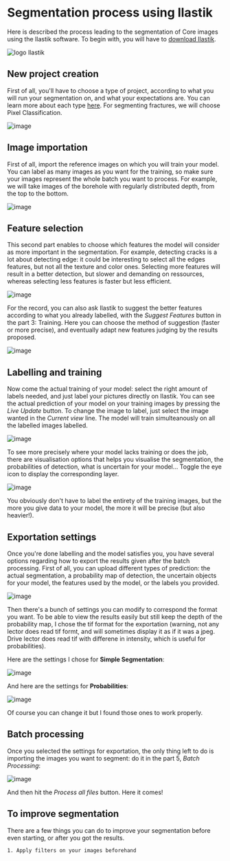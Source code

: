 # **Segmentation process using Ilastik**
Here is described the process leading to the segmentation of Core images using the Ilastik software. 
To begin with, you will have to [download Ilastik](https://www.ilastik.org).

![logo Ilastik](https://i.ytimg.com/vi/SQeRGvHeT3o/maxresdefault.jpg)

## **New project creation**
First of all, you'll have to choose a type of project, according to what you will run your segmentation on, and what your expectations are. You can learn more about each type [here](https://www.ilastik.org/documentation/index.html).
For segmenting fractures, we will choose Pixel Classification.

![image](https://user-images.githubusercontent.com/94477034/228227644-efe32921-57ce-43b6-9db9-1a4beeac98c0.png)


## **Image importation**
First of all, import the reference images on which you will train your model. You can label as many images as you want for the training, so make sure your images represent the whole batch you want to process. For example, we will take images of the borehole with regularly distributed depth, from the top to the bottom.

![image](https://user-images.githubusercontent.com/94477034/228198685-1441c698-2a0a-4c04-8128-44b141ab84e1.png)

## **Feature selection**
This second part enables to choose which features the model will consider as more important in the segmentation. For example, detecting cracks is a lot about detecting edge: it could be interesting to select all the edges features, but not all the texture and color ones. Selecting more features will result in a better detection, but slower and demanding on ressources, whereas selecting less features is faster but less efficient. 

![image](https://user-images.githubusercontent.com/94477034/228201472-1c8666e8-14f7-44ce-af2e-1ef130c3e24e.png)

For the record, you can also ask Ilastik to suggest the better features according to what you already labelled, with the *Suggest Features* button in the part 3: Training. Here you can choose the method of suggestion (faster or more precise), and eventually adapt new features judging by the results proposed.

![image](https://user-images.githubusercontent.com/94477034/228229945-48785921-5611-4b38-9926-63d02cda1f96.png)


## **Labelling and training**
Now come the actual training of your model: select the right amount of labels needed, and just label your pictures directly on Ilastik. You can see the actual prediction of your model on your training images by pressing the *Live Update* button.
To change the image to label, just select the image wanted in the *Current view* line. The model will train simulteanously on all the labelled images labelled.

![image](https://user-images.githubusercontent.com/94477034/228201751-c4a10751-a310-4532-8c5a-697ac4964636.png)

To see more precisely where your model lacks training or does the job, there are visualisation options that helps you visualise the segmentation, the probabilities of detection, what is uncertain for your model... Toggle the eye icon to display the corresponding layer.

![image](https://user-images.githubusercontent.com/94477034/228231243-b8f59958-94e3-4031-ac12-a979d502f51d.png)

You obviously don't have to label the entirety of the training images, but the more you give data to your model, the more it will be precise (but also heavier!).

## **Exportation settings**
Once you're done labelling and the model satisfies you, you have several options regarding how to export the results given after the batch processing. First of all, you can upload different types of prediction: the actual segmentation, a probability map of detection, the uncertain objects for your model, the features used by the model, or the labels you provided.

![image](https://user-images.githubusercontent.com/94477034/228232803-3a18ac77-4980-4255-80ea-63dce46f69b9.png)

Then there's a bunch of settings you can modify to correspond the format you want. To be able to view the results easily but still keep the depth of the probability map, I chose the tif format for the exportation (warning, not any lector does read tif formt, and will sometimes display it as if it was a jpeg. Drive lector does read tif with differene in intensity, which is useful for probabilities).

Here are the settings I chose for **Simple Segmentation**:

![image](https://user-images.githubusercontent.com/94477034/228232924-345aebe1-a0a3-4dd3-bcdd-a0d95ce1c827.png)

And here are the settings for **Probabilities**:

![image](https://user-images.githubusercontent.com/94477034/228236125-1bc14fd6-8bdd-4f1c-818b-9f2029131946.png)

Of course you can change it but I found those ones to work properly.

## **Batch processing**
Once you selected the settings for exportation, the only thing left to do is importing the images you want to segment: do it in the part 5, *Batch Processing*:

![image](https://user-images.githubusercontent.com/94477034/228239661-74a6512c-6d45-40a8-8541-1ef7d8929d32.png)

And then hit the *Process all files* button. Here it comes!

## **To improve segmentation**
There are a few things you can do to improve your segmentation before even starting, or after you got the results.

	1. Apply filters on your images beforehand
